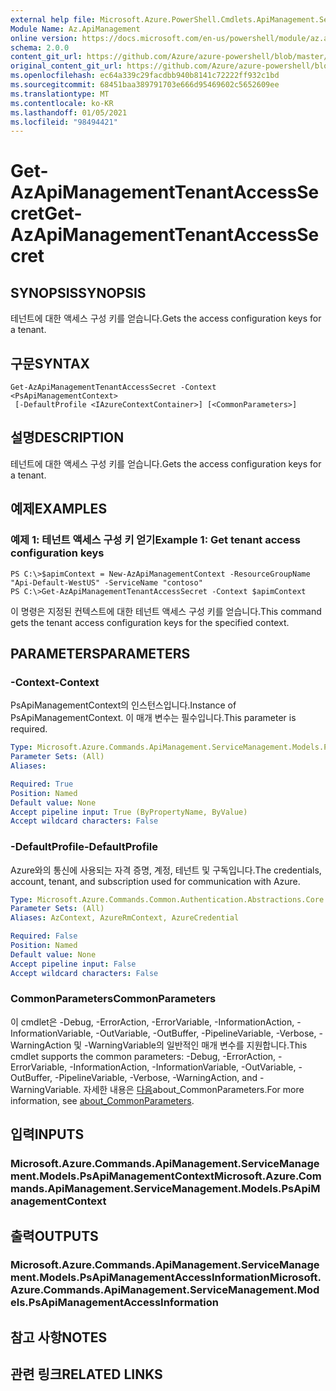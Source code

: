 ```yaml
---
external help file: Microsoft.Azure.PowerShell.Cmdlets.ApiManagement.ServiceManagement.dll-Help.xml
Module Name: Az.ApiManagement
online version: https://docs.microsoft.com/en-us/powershell/module/az.apimanagement/get-azapimanagementtenantaccesssecret
schema: 2.0.0
content_git_url: https://github.com/Azure/azure-powershell/blob/master/src/ApiManagement/ApiManagement/help/Get-AzApiManagementTenantAccessSecret.md
original_content_git_url: https://github.com/Azure/azure-powershell/blob/master/src/ApiManagement/ApiManagement/help/Get-AzApiManagementTenantAccessSecret.md
ms.openlocfilehash: ec64a339c29facdbb940b8141c72222ff932c1bd
ms.sourcegitcommit: 68451baa389791703e666d95469602c5652609ee
ms.translationtype: MT
ms.contentlocale: ko-KR
ms.lasthandoff: 01/05/2021
ms.locfileid: "98494421"
---
```

# <span data-ttu-id="1addf-101">Get-AzApiManagementTenantAccessSecret</span><span class="sxs-lookup"><span data-stu-id="1addf-101">Get-AzApiManagementTenantAccessSecret</span></span>

## <span data-ttu-id="1addf-102">SYNOPSIS</span><span class="sxs-lookup"><span data-stu-id="1addf-102">SYNOPSIS</span></span>
<span data-ttu-id="1addf-103">테넌트에 대한 액세스 구성 키를 얻습니다.</span><span class="sxs-lookup"><span data-stu-id="1addf-103">Gets the access configuration keys for a tenant.</span></span>

## <span data-ttu-id="1addf-104">구문</span><span class="sxs-lookup"><span data-stu-id="1addf-104">SYNTAX</span></span>

```
Get-AzApiManagementTenantAccessSecret -Context <PsApiManagementContext>
 [-DefaultProfile <IAzureContextContainer>] [<CommonParameters>]
```

## <span data-ttu-id="1addf-105">설명</span><span class="sxs-lookup"><span data-stu-id="1addf-105">DESCRIPTION</span></span>
<span data-ttu-id="1addf-106">테넌트에 대한 액세스 구성 키를 얻습니다.</span><span class="sxs-lookup"><span data-stu-id="1addf-106">Gets the access configuration keys for a tenant.</span></span>

## <span data-ttu-id="1addf-107">예제</span><span class="sxs-lookup"><span data-stu-id="1addf-107">EXAMPLES</span></span>

### <span data-ttu-id="1addf-108">예제 1: 테넌트 액세스 구성 키 얻기</span><span class="sxs-lookup"><span data-stu-id="1addf-108">Example 1: Get tenant access configuration keys</span></span>
```
PS C:\>$apimContext = New-AzApiManagementContext -ResourceGroupName "Api-Default-WestUS" -ServiceName "contoso"
PS C:\>Get-AzApiManagementTenantAccessSecret -Context $apimContext
```

<span data-ttu-id="1addf-109">이 명령은 지정된 컨텍스트에 대한 테넌트 액세스 구성 키를 얻습니다.</span><span class="sxs-lookup"><span data-stu-id="1addf-109">This command gets the tenant access configuration keys for the specified context.</span></span>

## <span data-ttu-id="1addf-110">PARAMETERS</span><span class="sxs-lookup"><span data-stu-id="1addf-110">PARAMETERS</span></span>

### <span data-ttu-id="1addf-111">-Context</span><span class="sxs-lookup"><span data-stu-id="1addf-111">-Context</span></span>
<span data-ttu-id="1addf-112">PsApiManagementContext의 인스턴스입니다.</span><span class="sxs-lookup"><span data-stu-id="1addf-112">Instance of PsApiManagementContext.</span></span>
<span data-ttu-id="1addf-113">이 매개 변수는 필수입니다.</span><span class="sxs-lookup"><span data-stu-id="1addf-113">This parameter is required.</span></span>

```yaml
Type: Microsoft.Azure.Commands.ApiManagement.ServiceManagement.Models.PsApiManagementContext
Parameter Sets: (All)
Aliases:

Required: True
Position: Named
Default value: None
Accept pipeline input: True (ByPropertyName, ByValue)
Accept wildcard characters: False
```

### <span data-ttu-id="1addf-114">-DefaultProfile</span><span class="sxs-lookup"><span data-stu-id="1addf-114">-DefaultProfile</span></span>
<span data-ttu-id="1addf-115">Azure와의 통신에 사용되는 자격 증명, 계정, 테넌트 및 구독입니다.</span><span class="sxs-lookup"><span data-stu-id="1addf-115">The credentials, account, tenant, and subscription used for communication with Azure.</span></span>

```yaml
Type: Microsoft.Azure.Commands.Common.Authentication.Abstractions.Core.IAzureContextContainer
Parameter Sets: (All)
Aliases: AzContext, AzureRmContext, AzureCredential

Required: False
Position: Named
Default value: None
Accept pipeline input: False
Accept wildcard characters: False
```

### <span data-ttu-id="1addf-116">CommonParameters</span><span class="sxs-lookup"><span data-stu-id="1addf-116">CommonParameters</span></span>
<span data-ttu-id="1addf-117">이 cmdlet은 -Debug, -ErrorAction, -ErrorVariable, -InformationAction, -InformationVariable, -OutVariable, -OutBuffer, -PipelineVariable, -Verbose, -WarningAction 및 -WarningVariable의 일반적인 매개 변수를 지원합니다.</span><span class="sxs-lookup"><span data-stu-id="1addf-117">This cmdlet supports the common parameters: -Debug, -ErrorAction, -ErrorVariable, -InformationAction, -InformationVariable, -OutVariable, -OutBuffer, -PipelineVariable, -Verbose, -WarningAction, and -WarningVariable.</span></span> <span data-ttu-id="1addf-118">자세한 내용은 [다음](http://go.microsoft.com/fwlink/?LinkID=113216)about_CommonParameters.</span><span class="sxs-lookup"><span data-stu-id="1addf-118">For more information, see [about_CommonParameters](http://go.microsoft.com/fwlink/?LinkID=113216).</span></span>

## <span data-ttu-id="1addf-119">입력</span><span class="sxs-lookup"><span data-stu-id="1addf-119">INPUTS</span></span>

### <span data-ttu-id="1addf-120">Microsoft.Azure.Commands.ApiManagement.ServiceManagement.Models.PsApiManagementContext</span><span class="sxs-lookup"><span data-stu-id="1addf-120">Microsoft.Azure.Commands.ApiManagement.ServiceManagement.Models.PsApiManagementContext</span></span>

## <span data-ttu-id="1addf-121">출력</span><span class="sxs-lookup"><span data-stu-id="1addf-121">OUTPUTS</span></span>

### <span data-ttu-id="1addf-122">Microsoft.Azure.Commands.ApiManagement.ServiceManagement.Models.PsApiManagementAccessInformation</span><span class="sxs-lookup"><span data-stu-id="1addf-122">Microsoft.Azure.Commands.ApiManagement.ServiceManagement.Models.PsApiManagementAccessInformation</span></span>

## <span data-ttu-id="1addf-123">참고 사항</span><span class="sxs-lookup"><span data-stu-id="1addf-123">NOTES</span></span>

## <span data-ttu-id="1addf-124">관련 링크</span><span class="sxs-lookup"><span data-stu-id="1addf-124">RELATED LINKS</span></span>

